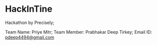 # HackInTine
Hackathon by Precisely;

Team Name: Priye Mitr;
Team Member: Prabhakar Deep Tirkey;
Email ID: pdeep4494@gmail.com
